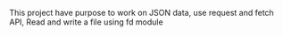 This project have purpose to work on JSON data, use request and fetch API, Read and write a file using fd module
